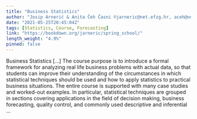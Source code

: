 ```yaml
---
title: "Business Statistics"
author: "Josip Arnerić & Anita Čeh Časni ©jarneric@net.efzg.hr, aceh@net.efzg.hr"
date: "2021-05-25T20:45:04Z"
tags: [Statistics, Course, Forecasting]
link: "https://bookdown.org/jarneric/spring_school/"
length_weight: "4.9%"
pinned: false
---
```


Business Statistics [...] The course purpose is to introduce a formal framework for analyzing real life business problems with actual data, so that students can improve their understanding of the circumstances in which statistical techniques should be used and how to apply statistics to practical business situations. The entire course is supported with many case studies and worked-out examples. In particular, statistical techniques are grouped in sections covering applications in the field of decision making, business forecasting, quality control, and commonly used descriptive and inferential  ...
